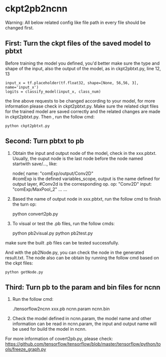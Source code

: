 # ckpt2pb2ncnn

Warning: All below related config like file path in every file should be changed first.

## First: Turn the ckpt files of the saved model to pbtxt

Before training the model you defined, you'd better make sure the type and shape of the input, also the output of the model, 
as in ckpt2pbtxt.py, line 12, 13

	input_x = tf.placeholder(tf.float32, shape=[None, 56,56, 3], name='input_x')
	logits = classify_model(input_x, class_num)

  the line above requests to be changed according to your model, for more information please check in ckpt2pbtxt.py. Make sure
the related ckpt files for the trained model are saved correctly and the related changes are made in ckpt2pbtxt.py.  Then , run the 
follow cmd:
	
	python ckpt2pbtxt.py

## Second: Turn pbtxt to pb

1. Obtain the input and output node of the model, check in the xxx.pbtxt. Usually, the ouput node is the last node before the node
named startwith save/..., like:

	node{
		name: "comExp/output/Conv2D"  
		#comExp is the defined variables_scope, output is the name defined for output layer, 
		#Conv2d is the corresponding op.
		op: "Conv2D"
		input: "comExp/MaxPool_2"
	... ...


2. Based the name of output node in xxx.pbtxt, run the follow cmd to finish the turn op:
	
	python convert2pb.py

3. To visual or test the .pb files, run the follow cmds:

	python pb2visual.py
	python  pb2test.py

make sure the built .pb files can be tested successfully.

And with the pb2Node.py, you can check  the node in the generated result.txt. The node also can be obtain by 
running the follow cmd based on the ckpt files:

	python getNode.py

## Third: Turn pb to the param and bin files for ncnn

1. Run the follow cmd:

	./tensorflow2ncnn xxx.pb ncnn.param ncnn.bin

2. Check the model defined in ncnn.param, the model name and other information can be read in ncnn.param,
the input and output name will be used for build the model in ncnn.


For more information of covert2pb.py, please check:
https://github.com/tensorflow/tensorflow/blob/master/tensorflow/python/tools/freeze_graph.py
